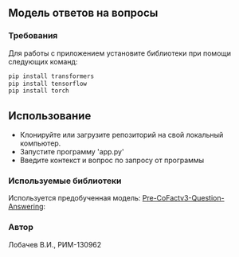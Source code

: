 ## Модель ответов на вопросы

### Требования

Для работы с приложением установите библиотеки при помощи следующих команд:
```python
pip install transformers
pip install tensorflow
pip install torch
```

## Использование
- Клонируйте или загрузите репозиторий на свой локальный компьютер.
- Запустите программу 'app.py'
- Введите контекст и вопрос по запросу от программы

### Используемые библиотеки
Используется предобученная модель: [Pre-CoFactv3-Question-Answering](https://huggingface.co/AndyChiang/Pre-CoFactv3-Question-Answering):

### Автор
Лобачев В.И., РИМ-130962